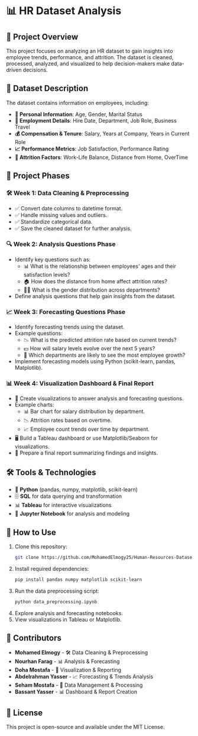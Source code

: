 # 📊 HR Dataset Analysis

## 📌 Project Overview
This project focuses on analyzing an HR dataset to gain insights into employee trends, performance, and attrition. The dataset is cleaned, processed, analyzed, and visualized to help decision-makers make data-driven decisions.

## 📂 Dataset Description
The dataset contains information on employees, including:
- **👤 Personal Information**: Age, Gender, Marital Status
- **🏢 Employment Details**: Hire Date, Department, Job Role, Business Travel
- **💰 Compensation & Tenure**: Salary, Years at Company, Years in Current Role
- **📈 Performance Metrics**: Job Satisfaction, Performance Rating
- **🚀 Attrition Factors**: Work-Life Balance, Distance from Home, OverTime

## 📅 Project Phases
### **🛠️ Week 1: Data Cleaning & Preprocessing**
- ✅ Convert date columns to datetime format.
- ✅ Handle missing values and outliers.
- ✅ Standardize categorical data.
- ✅ Save the cleaned dataset for further analysis.

### **🔍 Week 2: Analysis Questions Phase**
- Identify key questions such as:
  - 📊 What is the relationship between employees' ages and their satisfaction levels?
  - 🏠 How does the distance from home affect attrition rates?
  - 👩‍💼 What is the gender distribution across departments?
- Define analysis questions that help gain insights from the dataset.

### **📈 Week 3: Forecasting Questions Phase**
- Identify forecasting trends using the dataset.
- Example questions:
  - 📉 What is the predicted attrition rate based on current trends?
  - 💵 How will salary levels evolve over the next 5 years?
  - 🏢 Which departments are likely to see the most employee growth?
- Implement forecasting models using Python (scikit-learn, pandas, Matplotlib).

### **📊 Week 4: Visualization Dashboard & Final Report**
- 🎨 Create visualizations to answer analysis and forecasting questions.
- Example charts:
  - 📊 Bar chart for salary distribution by department.
  - 📉 Attrition rates based on overtime.
  - 📈 Employee count trends over time by department.
- 🖥️ Build a Tableau dashboard or use Matplotlib/Seaborn for visualizations.
- 📝 Prepare a final report summarizing findings and insights.

## 🛠️ Tools & Technologies
- 🐍 **Python** (pandas, numpy, matplotlib, scikit-learn)
- 🗄️ **SQL** for data querying and transformation
- 📊 **Tableau** for interactive visualizations
- 📓 **Jupyter Notebook** for analysis and modeling

## 🚀 How to Use
1. Clone this repository:  
   ```bash
   git clone https://github.com/MohamedElmogy25/Human-Resources-Dataset-Analysis.git
   ```
2. Install required dependencies:  
   ```bash
   pip install pandas numpy matplotlib scikit-learn
   ```
3. Run the data preprocessing script:  
   ```bash
   python data_preprocessing.ipynb
   ```
4. Explore analysis and forecasting notebooks.
5. View visualizations in Tableau or Matplotlib.

## 👥 Contributors
- **Mohamed Elmogy** - 🛠️ Data Cleaning & Preprocessing
- **Nourhan Farag** - 📊 Analysis & Forecasting
- **Doha Mostafa** - 🎨 Visualization & Reporting
- **Abdelrahman Yasser** - 📈 Forecasting & Trends Analysis
- **Seham Mostafa** - 📂 Data Management & Processing
- **Bassant Yasser** - 📊 Dashboard & Report Creation

## 📜 License
This project is open-source and available under the MIT License.


